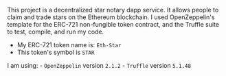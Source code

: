 This project is a decentralized star notary dapp service. It allows people to claim and trade stars on the Ethereum blockchain. I used OpenZeppelin's template for the ERC-721 non-fungible token contract, and the Truffle suite to test, compile, and run my code.

- My ERC-721 token name is: `Eth-Star`
- This token's symbol is `STAR`

I am using:
    - `OpenZeppelin` version `2.1.2`
    - `Truffle` version `5.1.48`

